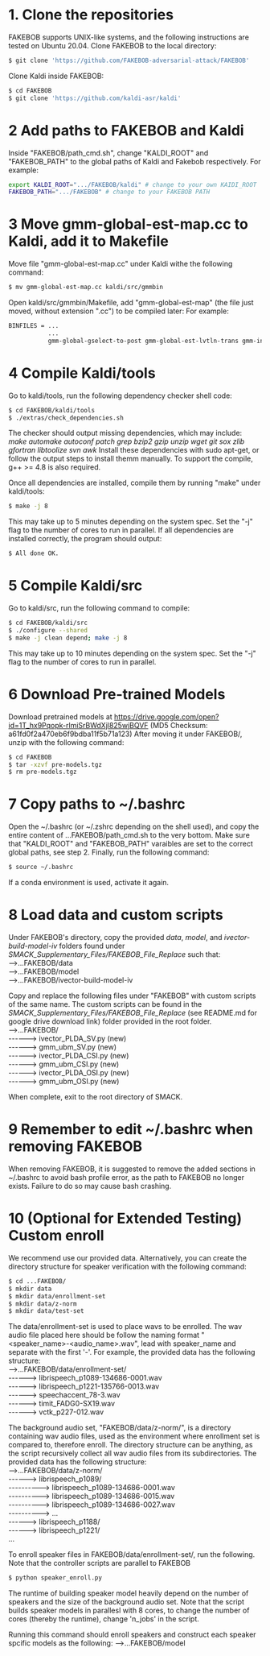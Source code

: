 # 1. Clone the repositories

FAKEBOB supports UNIX-like systems, and the following instructions are tested on Ubuntu 20.04.
Clone FAKEBOB to the local directory:
```sh
$ git clone 'https://github.com/FAKEBOB-adversarial-attack/FAKEBOB'
```

Clone Kaldi inside FAKEBOB:
```sh
$ cd FAKEBOB
$ git clone 'https://github.com/kaldi-asr/kaldi'
```

# 2 Add paths to FAKEBOB and Kaldi

Inside "FAKEBOB/path_cmd.sh", change "KALDI_ROOT" and "FAKEBOB_PATH" to the global paths of Kaldi and Fakebob respectively.
For example:
```sh
export KALDI_ROOT=".../FAKEBOB/kaldi" # change to your own KAIDI_ROOT
FAKEBOB_PATH=".../FAKEBOB" # change to your FAKEBOB PATH
```

# 3 Move gmm-global-est-map.cc to Kaldi, add it to Makefile

Move file "gmm-global-est-map.cc" under Kaldi withe the following command:
```sh
$ mv gmm-global-est-map.cc kaldi/src/gmmbin
```

Open kaldi/src/gmmbin/Makefile, add "gmm-global-est-map" (the file just moved, without extension ".cc") to be compiled later:
For example:
```sh
BINFILES = ...
		   ...
           gmm-global-gselect-to-post gmm-global-est-lvtln-trans gmm-init-biphone gmm-global-est-map
```

# 4 Compile Kaldi/tools

Go to kaldi/tools, run the following dependency checker shell code:
```sh
$ cd FAKEBOB/kaldi/tools
$ ./extras/check_dependencies.sh
```
The checker should output missing dependencies, which may include:
*make automake autoconf patch grep*
*bzip2 gzip unzip wget git sox*
*zlib gfortran libtoolize svn awk*
Install these dependencies with sudo apt-get, or follow the output steps to install themm manually.
To support the compile, g++ >= 4.8 is also required.

Once all dependencies are installed, compile them by running "make" under kaldi/tools:
```sh
$ make -j 8
```
This may take up to 5 minutes depending on the system spec. Set the "-j" flag to the number of cores to run in parallel. If all dependencies are installed correctly, the program should output:
```sh
$ All done OK.
```

# 5 Compile Kaldi/src

Go to kaldi/src, run the following command to compile:
```sh
$ cd FAKEBOB/kaldi/src
$ ./configure --shared
$ make -j clean depend; make -j 8
```
This may take up to 10 minutes depending on the system spec. Set the "-j" flag to the number of cores to run in parallel.

# 6 Download Pre-trained Models

Download pretrained models at https://drive.google.com/open?id=1T_hx9Pqopk-rlmiSrBWdXjl825wjBQVF
(MD5 Checksum: a61fd0f2a470eb6f9bdba11f5b71a123)
After moving it under FAKEBOB/, unzip with the following command:
```sh
$ cd FAKEBOB
$ tar -xzvf pre-models.tgz
$ rm pre-models.tgz
```

# 7 Copy paths to ~/.bashrc

Open the ~/.bashrc (or ~/.zshrc depending on the shell used), and copy the entire content of ...FAKEBOB/path_cmd.sh to the very bottom.
Make sure that "KALDI_ROOT" and "FAKEBOB_PATH" varaibles are set to the correct global paths, see step 2.
Finally, run the following command:
```sh
$ source ~/.bashrc
```
If a conda environment is used, activate it again. 

# 8 Load data and custom scripts

Under FAKEBOB's directory, copy the provided *data*, *model*, and *ivector-build-model-iv* folders found under *SMACK_Supplementary_Files/FAKEBOB_File_Replace* such that:  
-->...FAKEBOB/data  
-->...FAKEBOB/model  
-->...FAKEBOB/ivector-build-model-iv

Copy and replace the following files under "FAKEBOB" with custom scripts of the same name. The custom scripts can be found in the *SMACK_Supplementary_Files/FAKEBOB_File_Replace* (see README.md for google drive download link) folder provided in the root folder.  
-->...FAKEBOB/  
------> ivector_PLDA_SV.py (new)  
------> gmm_ubm_SV.py (new)  
------> ivector_PLDA_CSI.py (new)  
------> gmm_ubm_CSI.py (new)  
------> ivector_PLDA_OSI.py (new)  
------> gmm_ubm_OSI.py (new)  

When complete, exit to the root directory of SMACK.

# 9 Remember to edit ~/.bashrc when removing FAKEBOB 

When removing FAKEBOB, it is suggested to remove the added sections in ~/.bashrc to avoid bash profile error, as the path to FAKEBOB no longer exists. Failure to do so may cause bash crashing.

# 10 (Optional for Extended Testing) Custom enroll 

We recommend use our provided data. Alternatively, you can create the directory structure for speaker verification with the following command:
```sh
$ cd ...FAKEBOB/
$ mkdir data
$ mkdir data/enrollment-set 
$ mkdir data/z-norm
$ mkdir data/test-set
```

The data/enrollment-set is used to place wavs to be enrolled. The wav audio file placed here should be follow the naming format "<speaker_name>-<audio_name>.wav", lead with speaker_name and separate with the first '-'.
For example, the provided data has the following structure:  
-->...FAKEBOB/data/enrollment-set/  
------> librispeech_p1089-134686-0001.wav  
------> librispeech_p1221-135766-0013.wav  
------> speechaccent_78-3.wav  
------> timit_FADG0-SX19.wav  
------> vctk_p227-012.wav  

The background audio set, "FAKEBOB/data/z-norm/", is a directory containing wav audio files, used as the environment where enrollment set is compared to, therefore enroll. The directory structure can be anything, as the script recursively collect all wav audio files from its subdirectories. The provided data has the following structure:  
-->...FAKEBOB/data/z-norm/  
------> librispeech_p1089/  
----------> librispeech_p1089-134686-0001.wav  
----------> librispeech_p1089-134686-0015.wav  
----------> librispeech_p1089-134686-0027.wav  
----------> ...  
------> librispeech_p1188/  
------> librispeech_p1221/  
		...  

To enroll speaker files in FAKEBOB/data/enrollment-set/, run the following. Note that the controller scripts are parallel to FAKEBOB
```sh
$ python speaker_enroll.py
```
The runtime of building speaker model heavily depend on the number of speakers and the size of the background audio set. Note that the script builds speaker models in parallesl with 8 cores, to change the number of cores (thereby the runtime), change 'n_jobs' in the script.

Running this command should enroll speakers and construct each speaker spcific models as the following:
-->...FAKEBOB/model
